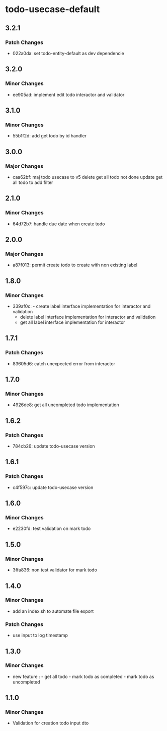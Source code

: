 # todo-usecase-default

## 3.2.1

### Patch Changes

- 022a0da: set todo-entity-default as dev dependencie

## 3.2.0

### Minor Changes

- ee905ad: implement edit todo interactor and validator

## 3.1.0

### Minor Changes

- 55b1f2d: add get todo by id handler

## 3.0.0

### Major Changes

- caa62bf: maj todo usecase to v5
  delete get all todo not done
  update get all todo to add filter

## 2.1.0

### Minor Changes

- 64d72b7: handle due date when create todo

## 2.0.0

### Major Changes

- a87f013: permit create todo to create with non existing label

## 1.8.0

### Minor Changes

- 339af0c: - create label interface implementation for interactor and validation
  - delete label interface implementation for interactor and validation
  - get all label interface implementation for interactor

## 1.7.1

### Patch Changes

- 83605d6: catch unexpected error from interactor

## 1.7.0

### Minor Changes

- 4926de8: get all uncompleted todo implementation

## 1.6.2

### Patch Changes

- 784cb26: update todo-usecase version

## 1.6.1

### Patch Changes

- c4f597c: update todo-usecase version

## 1.6.0

### Minor Changes

- e2230fd: test validation on mark todo

## 1.5.0

### Minor Changes

- 3ffa836: non test validator for mark todo

## 1.4.0

### Minor Changes

- add an index.sh to automate file export

### Patch Changes

- use input to log timestamp

## 1.3.0

### Minor Changes

- new feature : - get all todo - mark todo as completed - mark todo as uncompleted

## 1.1.0

### Minor Changes

- Validation for creation todo input dto
